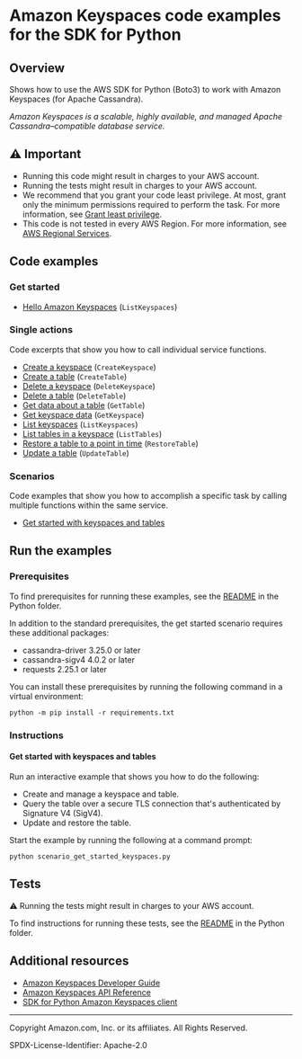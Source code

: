 # Amazon Keyspaces code examples for the SDK for Python

## Overview

Shows how to use the AWS SDK for Python (Boto3) to work with Amazon Keyspaces 
(for Apache Cassandra).

*Amazon Keyspaces is a scalable, highly available, and managed Apache Cassandra–compatible 
database service.*

## ⚠️ Important

* Running this code might result in charges to your AWS account. 
* Running the tests might result in charges to your AWS account.
* We recommend that you grant your code least privilege. At most, grant only the minimum permissions required to perform the task. For more information, see [Grant least privilege](https://docs.aws.amazon.com/IAM/latest/UserGuide/best-practices.html#grant-least-privilege). 
* This code is not tested in every AWS Region. For more information, see [AWS Regional Services](https://aws.amazon.com/about-aws/global-infrastructure/regional-product-services).

## Code examples

### Get started

* [Hello Amazon Keyspaces](hello.py)
(`ListKeyspaces`)

### Single actions

Code excerpts that show you how to call individual service functions.

* [Create a keyspace](keyspace.py)
(`CreateKeyspace`)
* [Create a table](keyspace.py)
(`CreateTable`)
* [Delete a keyspace](keyspace.py)
(`DeleteKeyspace`)
* [Delete a table](keyspace.py)
(`DeleteTable`)
* [Get data about a table](keyspace.py)
(`GetTable`)
* [Get keyspace data](keyspace.py)
(`GetKeyspace`)
* [List keyspaces](keyspace.py)
(`ListKeyspaces`)
* [List tables in a keyspace](keyspace.py)
(`ListTables`)
* [Restore a table to a point in time](keyspace.py)
(`RestoreTable`)
* [Update a table](keyspace.py)
(`UpdateTable`)

### Scenarios

Code examples that show you how to accomplish a specific task by calling
multiple functions within the same service.

* [Get started with keyspaces and tables](scenario_get_started_keyspaces.py)

## Run the examples

### Prerequisites

To find prerequisites for running these examples, see the
[README](../../README.md#Prerequisites) in the Python folder.

In addition to the standard prerequisites, the get started scenario requires these
additional packages:

* cassandra-driver 3.25.0 or later
* cassandra-sigv4 4.0.2 or later
* requests 2.25.1 or later

You can install these prerequisites by running the following command in a
virtual environment:

```
python -m pip install -r requirements.txt
``` 

### Instructions

#### Get started with keyspaces and tables

Run an interactive example that shows you how to do the following:

* Create and manage a keyspace and table.
* Query the table over a secure TLS connection that's authenticated by Signature V4 (SigV4).
* Update and restore the table.

Start the example by running the following at a command prompt:

```
python scenario_get_started_keyspaces.py
```

## Tests

⚠️ Running the tests might result in charges to your AWS account.


To find instructions for running these tests, see the [README](../../README.md#Tests)
in the Python folder.

## Additional resources
* [Amazon Keyspaces Developer Guide](https://docs.aws.amazon.com/keyspaces/latest/devguide/what-is-keyspaces.html)
* [Amazon Keyspaces API Reference](https://docs.aws.amazon.com/keyspaces/latest/APIReference/Welcome.html)
* [SDK for Python Amazon Keyspaces client](https://boto3.amazonaws.com/v1/documentation/api/latest/reference/services/keyspaces.html) 

---

Copyright Amazon.com, Inc. or its affiliates. All Rights Reserved.

SPDX-License-Identifier: Apache-2.0
